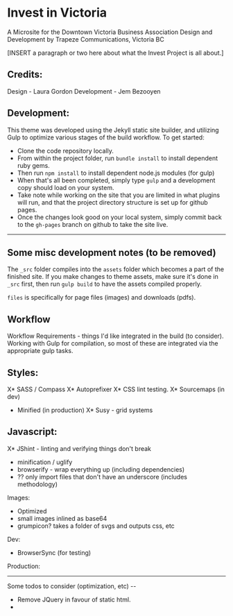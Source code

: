# Invest in Victoria
A Microsite for the Downtown Victoria Business Association
Design and Development by Trapeze Communications, Victoria BC

[INSERT a paragraph or two here about what the Invest Project is all about.]



## Credits:
Design - Laura Gordon
Development - Jem Bezooyen


## Development:
This theme was developed using the Jekyll static site builder, and utilizing Gulp to optimize various stages of the build workflow. To get started:

- Clone the code repository locally.
- From within the project folder, run `bundle install` to install dependent ruby gems.
- Then run `npm install` to install dependent node.js modules (for gulp)
- When that's all been completed, simply type `gulp` and a development copy should load on your system.
- Take note while working on the site that you are limited in what plugins will run, and that the project directory structure is set up for github pages.
- Once the changes look good on your local system, simply commit back to the `gh-pages` branch on github to take the site live.





*****

## Some misc development notes (to be removed)

The `_src` folder compiles into the `assets` folder which becomes a part of the finished site. If you make changes to theme assets, make sure it's done in `_src` first, then run `gulp build` to have the assets compiled properly.

`files` is specifically for page files (images) and downloads (pdfs).

## Workflow 
Workflow Requirements - things I'd like integrated in the build (to consider). Working with Gulp for compilation, so most of these are integrated via the appropriate gulp tasks.

Styles:
--
X* SASS / Compass 
X* Autoprefixer
X* CSS lint testing.
X* Sourcemaps (in dev)
* Minified (in production)
X* Susy - grid systems

Javascript:
--
X* JShint - linting and verifying things don't break
* minification / uglify
* browserify - wrap everything up (including dependencies)
* ?? only import files that don't have an underscore (includes methodology)

Images:
* Optimized
* small images inlined as base64
* grumpicon? takes a folder of svgs and outputs css, etc

Dev:
* BrowserSync (for testing)

Production:
<!-- * gulp-rev for some simple cache busting -->



*****

Some todos to consider (optimization, etc) --
- Remove JQuery in favour of static html.
- 